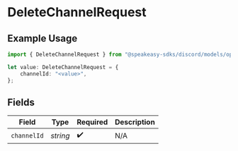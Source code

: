 # DeleteChannelRequest

## Example Usage

```typescript
import { DeleteChannelRequest } from "@speakeasy-sdks/discord/models/operations";

let value: DeleteChannelRequest = {
    channelId: "<value>",
};
```

## Fields

| Field              | Type               | Required           | Description        |
| ------------------ | ------------------ | ------------------ | ------------------ |
| `channelId`        | *string*           | :heavy_check_mark: | N/A                |